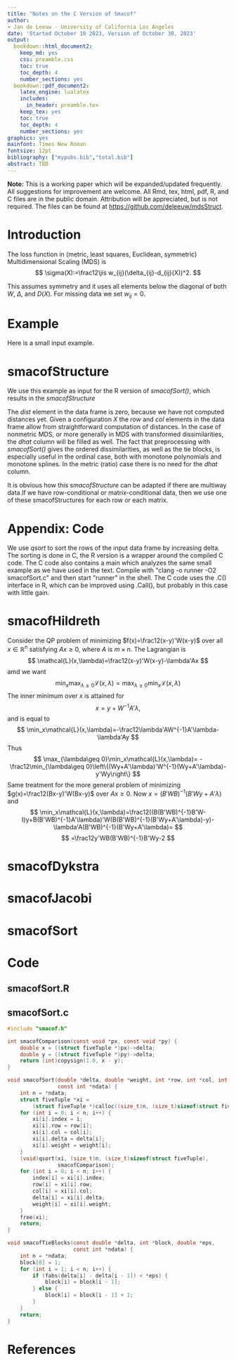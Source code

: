 ```yaml
---
title: "Notes on the C Version of Smacof"
author: 
- Jan de Leeuw - University of California Los Angeles
date: 'Started October 10 2023, Version of October 30, 2023'
output:
  bookdown::html_document2:
    keep_md: yes
    css: preamble.css
    toc: true
    toc_depth: 4
    number_sections: yes
  bookdown::pdf_document2:
    latex_engine: lualatex
    includes:
      in_header: preamble.tex
    keep_tex: yes
    toc: true
    toc_depth: 4
    number_sections: yes
graphics: yes
mainfont: Times New Roman
fontsize: 12pt
bibliography: ["mypubs.bib","total.bib"]
abstract: TBD
---
```






**Note:** This is a working paper which will be expanded/updated frequently. All suggestions for improvement are welcome. All Rmd, tex, html, pdf, R, and C files are in the public domain. Attribution
will be appreciated, but is not required. The files can be found at
https://github.com/deleeuw/mdsStruct. 

# Introduction

The loss function in (metric, least squares, Euclidean, symmetric) Multidimensional Scaling (MDS)
is
$$
\sigma(X):=\frac12\jis w_{ij}(\delta_{ij}-d_{ij}(X))^2.
$$

This assumes symmetry and it uses all elements below the diagonal of both $W$, $\Delta$, and $D(X)$.
For missing data we set $w_{ij}=0$. 


# Example

Here is a small input example.



# smacofStructure

We use this example as input for the R version of *smacofSort()*, which results in the
*smacofStructure*


The *dist* element in the data frame is zero, because we have not computed distances yet.
Given a configuration $X$ the *row* and *col* elements in the data frame allow from
straightforward computation of distances. In the case of nonmetric MDS, or more generally
in MDS with transformed dissimilarities, the *dhat* column will be filled as well.
The fact that preprocessing with *smacofSort()* gives the ordered dissimilarities, as
well as the tie blocks, is especially useful in the ordinal case, both with monotone
polynomials and monotone splines. In the metric (ratio) case there is no need for the
*dhat* column.

It is obvious how this *smacofStructure* can be adapted if there are multiway data.If we have row-conditional or matrix-conditional data, then we use one of these smacofStructures for each
row or each matrix.

# Appendix: Code

We use *qsort* to sort the rows of the input data frame by increasing delta. The sorting
is done in C, the R version is a wrapper around the compiled C code. The C code also
contains a main which analyzes the same small example as we have used in the text.
Compile with "clang -o runner -O2 smacofSort.c" and then start "runner" in the shell.
The C code uses the .C() interface in R, which can be improved using .Call(), 
but probably in this case with little gain.

# smacofHildreth

Consider the QP problem of minimizing $f(x)=\frac12(x-y)'W(x-y)$
over all $x\in\mathbb{R}^n$ satisfying $Ax\geq 0$, where $A$ is $m\times n$. The Lagrangian is
$$
\mathcal{L}(x,\lambda)=\frac12(x-y)'W(x-y)-\lambda'Ax
$$
amd we want
$$
\min_x\max_{\lambda\geq 0}\mathcal{L}(x,\lambda)=\max_{\lambda\geq 0}\min_x\mathcal{L}(x,\lambda)
$$
The inner minimum over $x$ is attained for 
$$
x=y+W^{-1}A'\lambda,
$$ 
and is equal to
$$
\min_x\mathcal{L}(x,\lambda)=-\frac12\lambda'AW^{-1}A'\lambda-\lambda'Ay
$$
Thus
$$
\max_{\lambda\geq 0}\min_x\mathcal{L}(x,\lambda)=
-\frac12\min_{\lambda\geq 0}\left\{(Wy+A'\lambda)'W^{-1}(Wy+A'\lambda)-y'Wy\right\}
$$
Same treatment for the more general problem of minimizing $g(x)=\frac12(Bx-y)'W(Bx-y)$ over
$Ax\geq 0$. Now $x=(B'WB)^{-1}(B'Wy+A'\lambda)$ and
$$
\min_x\mathcal{L}(x,\lambda)=\frac12((B(B'WB)^{-1}B'W-I)y+B(B'WB)^{-1}A'\lambda)'W(B(B'WB)^{-1}(B'Wy+A'\lambda)-y)-\lambda'A(B'WB)^{-1}(B'Wy+A'\lambda)=
$$
$$
=\frac12y'WB(B'WB)^{-1}B'Wy-2
$$
# smacofDykstra

# smacofJacobi

# smacofSort


# Code

## smacofSort.R


## smacofSort.c


```c
#include "smacof.h"

int smacofComparison(const void *px, const void *py) {
    double x = ((struct fiveTuple *)px)->delta;
    double y = ((struct fiveTuple *)py)->delta;
    return (int)copysign(1.0, x - y);
}

void smacofSort(double *delta, double *weight, int *row, int *col, int *index,
                const int *ndata) {
    int n = *ndata;
    struct fiveTuple *xi =
        (struct fiveTuple *)calloc((size_t)n, (size_t)sizeof(struct fiveTuple));
    for (int i = 0; i < n; i++) {
        xi[i].index = i;
        xi[i].row = row[i];
        xi[i].col = col[i];
        xi[i].delta = delta[i];
        xi[i].weight = weight[i];
    }
    (void)qsort(xi, (size_t)n, (size_t)sizeof(struct fiveTuple),
                smacofComparison);
    for (int i = 0; i < n; i++) {
        index[i] = xi[i].index;
        row[i] = xi[i].row;
        col[i] = xi[i].col;
        delta[i] = xi[i].delta;
        weight[i] = xi[i].weight;
    }
    free(xi);
    return;
}

void smacofTieBlocks(const double *delta, int *block, double *eps,
                     const int *ndata) {
    int n = *ndata;
    block[0] = 1;
    for (int i = 1; i < n; i++) {
        if (fabs(delta[i] - delta[i - 1]) < *eps) {
            block[i] = block[i - 1];
        } else {
            block[i] = block[i - 1] + 1;
        }
    }
    return;
}
```

# References
